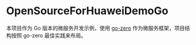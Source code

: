 # OpenSourceForHuaweiDemoGo

本项目作为 Go 版本的微服务开发示例，使用 [go-zero](https://go-zero.dev/) 作为微服务框架，项目结构按照 go-zero 最佳实践来布局。

